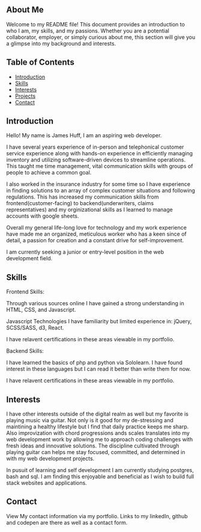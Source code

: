 ## About Me

Welcome to my README file! This document provides an introduction to who I am, my skills, and my passions. Whether you are a potential collaborator, employer, or simply curious about me, this section will give you a glimpse into my background and interests.

## Table of Contents

- [Introduction](#introduction)
- [Skills](#skills)
- [Interests](#interests)
- [Projects](#projects)
- [Contact](#contact)

## Introduction

Hello! My name is James Huff, I am an aspiring web developer. 

I have several years experience of in-person and telephonical customer service experience along with hands-on experience in efficiently managing inventory and utilizing software-driven devices to streamline operations. This taught me time management, vital communication skills with groups of people to achieve a common goal.

I also worked in the insurance industry for some time so I have experience in finding solutions to an array of complex customer situations and  following regulations. This has increased my communication skills from frontend(customer-facing) to backend(underwriters, claims representatives) and my orginizational skills as I learned to manage accounts with google sheets.

Overall my general life-long love for technology and my work experience have made me an organized, meticulous worker who has a keen since of detail, a passion for creation and a constant drive for self-improvement.

I am currently seeking a junior or entry-level position in the web development field.

## Skills

Frontend Skills:

  Through various sources online I have gained a strong understanding in HTML, CSS, and Javascript. 

  Javascript Technologies I have familiarity but limited experience in: jQuery, SCSS/SASS, d3, React.

  I have relavent certifications in these areas viewable in my portfolio.

Backend Skills:

  I have learned the basics of php and python via Sololearn. I have found interest in these languages but I can read it better than write them for now.

  I have relavent certifications in these areas viewable in my portfolio.

## Interests

I have other interests outside of the digital realm as well but my favorite is playing music via guitar. Not only is it good for my de-stressing and maintining a healthy lifestyle but I find that daily practice keeps me sharp. Also improvization with chord progressions ands scales translates into my web development work by allowing me to approach coding challenges with fresh ideas and innovative solutions. The discipline cultivated through playing guitar can helps me stay focused, committed, and determined in with my web development projects.

In pusuit of learning and self development I am currently studying postgres, bash and sql. I am finding this enjoyable and beneficial as I wish to build full stack websites and applications.

## Contact

View My contact information via my portfolio. Links to my linkedIn, github and codepen are there as well as a contact form.
